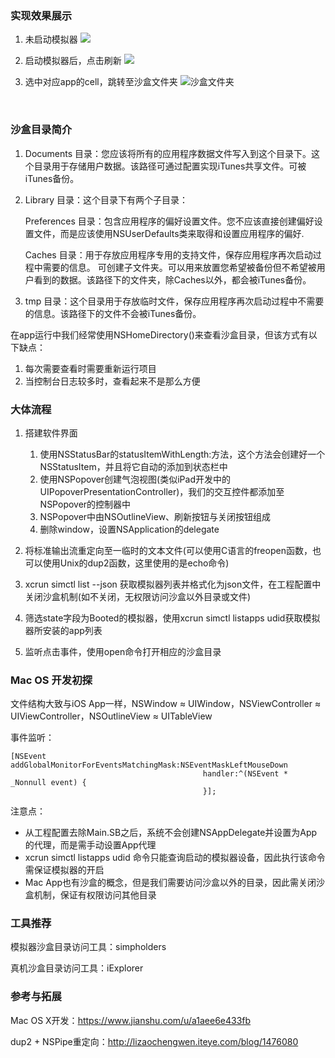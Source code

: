 ### 实现效果展示

1. 未启动模拟器   ![](https://ws4.sinaimg.cn/large/006tKfTcgy1ft1pvtridbj302s036wed.jpg) 

2. 启动模拟器后，点击刷新   ![](https://ws1.sinaimg.cn/large/006tKfTcgy1ft1py3xhpfj302s033wed.jpg)

3. 选中对应app的cell，跳转至沙盒文件夹   ![沙盒文件夹](https://ws1.sinaimg.cn/large/006tKfTcgy1frbv2pxllgj305k035wf0.jpg)

   ​    
### 沙盒目录简介

1. Documents 目录：您应该将所有的应用程序数据文件写入到这个目录下。这个目录用于存储用户数据。该路径可通过配置实现iTunes共享文件。可被iTunes备份。 

2. Library 目录：这个目录下有两个子目录： 

   Preferences 目录：包含应用程序的偏好设置文件。您不应该直接创建偏好设置文件，而是应该使用NSUserDefaults类来取得和设置应用程序的偏好. 

   Caches 目录：用于存放应用程序专用的支持文件，保存应用程序再次启动过程中需要的信息。  可创建子文件夹。可以用来放置您希望被备份但不希望被用户看到的数据。该路径下的文件夹，除Caches以外，都会被iTunes备份。 

3. tmp 目录：这个目录用于存放临时文件，保存应用程序再次启动过程中不需要的信息。该路径下的文件不会被iTunes备份。 

在app运行中我们经常使用NSHomeDirectory()来查看沙盒目录，但该方式有以下缺点：

1. 每次需要查看时需要重新运行项目
2. 当控制台日志较多时，查看起来不是那么方便



### 大体流程

1. 搭建软件界面

   1. 使用NSStatusBar的statusItemWithLength:方法，这个方法会创建好一个NSStatusItem，并且将它自动的添加到状态栏中
   2. 使用NSPopover创建气泡视图(类似iPad开发中的UIPopoverPresentationController)，我们的交互控件都添加至NSPopover的控制器中
   3. NSPopover中由NSOutlineView、刷新按钮与关闭按钮组成
   4. 删除window，设置NSApplication的delegate
2. 将标准输出流重定向至一临时的文本文件(可以使用C语言的freopen函数，也可以使用Unix的dup2函数，这里使用的是echo命令)
3. xcrun simctl list --json 获取模拟器列表并格式化为json文件，在工程配置中关闭沙盒机制(如不关闭，无权限访问沙盒以外目录或文件)
4. 筛选state字段为Booted的模拟器，使用xcrun simctl listapps udid获取模拟器所安装的app列表
5. 监听点击事件，使用open命令打开相应的沙盒目录


### Mac OS 开发初探

文件结构大致与iOS App一样，NSWindow  ≈ UIWindow，NSViewController ≈ UIViewController，NSOutlineView ≈ UITableView

事件监听：

```objc
[NSEvent addGlobalMonitorForEventsMatchingMask:NSEventMaskLeftMouseDown 
                                           handler:^(NSEvent * _Nonnull event) {
                                           }];
```

注意点：

- 从工程配置去除Main.SB之后，系统不会创建NSAppDelegate并设置为App的代理，而是需手动设置App代理
- xcrun simctl listapps udid 命令只能查询启动的模拟器设备，因此执行该命令需保证模拟器的开启
- Mac App也有沙盒的概念，但是我们需要访问沙盒以外的目录，因此需关闭沙盒机制，保证有权限访问其他目录



### 工具推荐

模拟器沙盒目录访问工具：simpholders

真机沙盒目录访问工具：iExplorer



### 参考与拓展

Mac OS X开发：https://www.jianshu.com/u/a1aee6e433fb

dup2 + NSPipe重定向：http://lizaochengwen.iteye.com/blog/1476080

